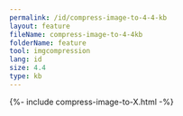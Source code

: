 ```yaml
---
permalink: /id/compress-image-to-4-4-kb
layout: feature
fileName: compress-image-to-4-4kb
folderName: feature
tool: imgcompression
lang: id
size: 4.4
type: kb
---
```


{%- include compress-image-to-X.html -%}
